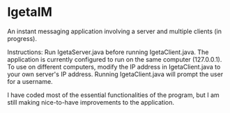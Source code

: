 # IgetaIM
An instant messaging application involving a server and multiple clients (in progress).

Instructions:
Run IgetaServer.java before running IgetaClient.java. The application is currently configured to run on the same computer (127.0.0.1). To use on different computers, modify the IP address in IgetaClient.java to your own server's IP address. Running IgetaClient.java will prompt the user for a username. 

I have coded most of the essential functionalities of the program, but I am still making nice-to-have improvements to the application.
